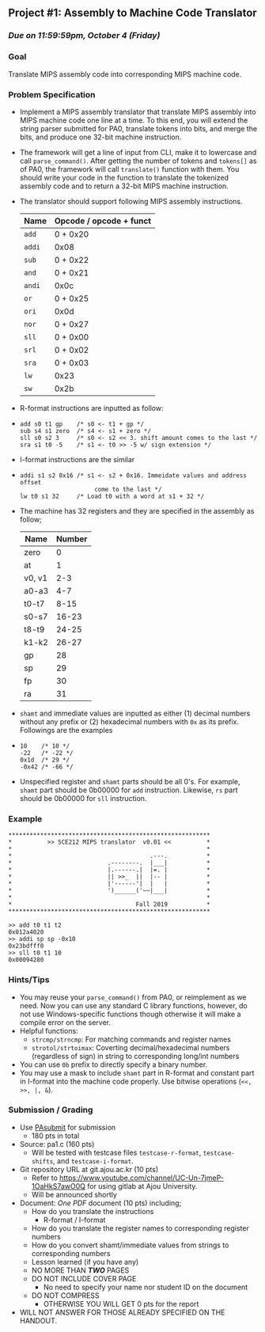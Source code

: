 ## Project #1: Assembly to Machine Code Translator

### ***Due on 11:59:59pm, October 4 (Friday)***

### Goal

Translate MIPS assembly code into corresponding MIPS machine code.


### Problem Specification

- Implement a MIPS assembly translator that translate MIPS assembly into MIPS machine code one line at a time. To this end, you will extend the string parser submitted for PA0, translate tokens into bits, and merge the bits, and produce one 32-bit machine instruction.

- The framework will get a line of input from CLI, make it to lowercase and call `parse_command()`. After getting the number of tokens and `tokens[]` as of PA0, the framework will call `translate()` function with them. You should write your code in the function to translate the tokenized assembly code and to return a 32-bit MIPS machine instruction.

- The translator should support following MIPS assembly instructions.

  | Name   | Opcode / opcode + funct |
  | ------ | ----------------------- |
  | `add`  | 0 + 0x20                |
  | `addi` | 0x08                    |
  | `sub`  | 0 + 0x22                |
  | `and`  | 0 + 0x21                |
  | `andi` | 0x0c                    |
  | `or`   | 0 + 0x25                |
  | `ori`  | 0x0d                    |
	| `nor`  | 0 + 0x27                |
  | `sll`  | 0 + 0x00                |
  | `srl`  | 0 + 0x02                |
  | `sra`  | 0 + 0x03                |
  | `lw`   | 0x23                    |
  | `sw`   | 0x2b                    |


- R-format instructions are inputted as follow:

- ```
  add s0 t1 gp    /* s0 <- t1 + gp */
  sub s4 s1 zero  /* s4 <- s1 + zero */
  sll s0 s2 3     /* s0 <- s2 << 3. shift amount comes to the last */
  sra s1 t0 -5    /* s1 <- t0 >> -5 w/ sign extension */
  ```

- I-format instructions are the similar

- ```
  addi s1 s2 0x16 /* s1 <- s2 + 0x16. Immeidate values and address offset
	                   come to the last */
  lw t0 s1 32     /* Load t0 with a word at s1 + 32 */
  ```

- The machine has 32 registers and they are specified in the assembly as follow;

  | Name   | Number |
  | ------ | ------ |
  | zero   | 0      |
  | at     | 1      |
  | v0, v1 | 2-3    |
  | a0-a3  | 4-7    |
  | t0-t7  | 8-15   |
  | s0-s7  | 16-23  |
  | t8-t9  | 24-25  |
  | k1-k2  | 26-27  |
  | gp     | 28     |
  | sp     | 29     |
  | fp     | 30     |
  | ra     | 31     |

- `shamt` and immediate values are inputted as either (1) decimal numbers without any prefix or (2) hexadecimal numbers with `0x` as its prefix. Followings are the examples

- ```
  10    /* 10 */
  -22   /* -22 */
  0x1d  /* 29 */
  -0x42 /* -66 */
  ```

- Unspecified register and `shamt` parts should be all 0's. For example, `shamt` part should be 0b00000 for `add` instruction. Likewise, `rs` part should be 0b00000 for `sll` instruction.


### Example
```
*********************************************************
*          >> SCE212 MIPS translator  v0.01 <<          *
*                                                       *
*                                       .---.           *
*                           .--------.  |___|           *
*                           |.------.|  |=. |           *
*                           || >>_  ||  |-- |           *
*                           |'------'|  |   |           *
*                           ')______('~~|___|           *
*                                                       *
*                                   Fall 2019           *
*********************************************************

>> add t0 t1 t2
0x012a4020
>> addi sp sp -0x10
0x23bdfff0
>> sll t0 t1 10
0x00094280
```


### Hints/Tips

- You may reuse your `parse_command()` from PA0, or reimplement as we need. Now you can use any standard C library functions, however, do not use Windows-specific functions though otherwise it will make a compile error on the server.
- Helpful functions:
  - `strcmp/strncmp`: For matching commands and register names
  - `strotol/strtoimax`: Coverting decimal/hexadecimal numbers (regardless of sign) in string to corresponding long/int numbers
- You can use `0b` prefix to directly specify a binary number.
- You may use a mask to include `shamt` part in R-format and constant part in I-format into the machine code properly. Use bitwise operations (`<<, >>, |, &`).


### Submission / Grading

- Use [PAsubmit](https://sslab.ajou.ac.kr/pasubmit) for submission
	- 180 pts in total
- Source: pa1.c (160 pts)
  - Will be tested with testcase files `testcase-r-format`, `testcase-shifts`, and `testcase-i-format`.
- Git repository URL at git.ajou.ac.kr (10 pts)
	- Refer to https://www.youtube.com/channel/UC-Un-7jmeP-1OaHkS7awO0Q for using gitlab at Ajou University.
  - Will be announced shortly
- Document: *One PDF* document (10 pts) including;
	- How do you translate the instructions
		- R-format / I-format
	- How do you translate the register names to corresponding register numbers
	- How do you convert shamt/immediate values from strings to corresponding numbers
	- Lesson learned (if you have any)
	- NO MORE THAN ***TWO*** PAGES
	- DO NOT INCLUDE COVER PAGE
		- No need to specify your name nor student ID on the document
  - DO NOT COMPRESS
	- OTHERWISE YOU WILL GET 0 pts for the report
- WILL NOT ANSWER FOR THOSE ALREADY SPECIFIED ON THE HANDOUT.
